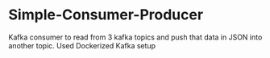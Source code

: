 # Simple-Consumer-Producer
Kafka consumer to read from 3 kafka topics and push that data in JSON into another topic. Used Dockerized Kafka setup
